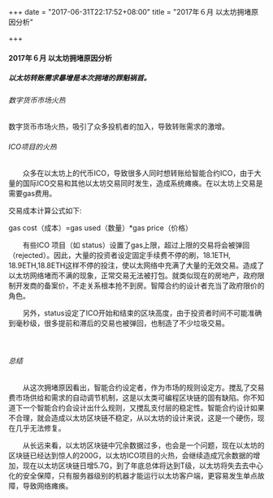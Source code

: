 +++
date = "2017-06-31T22:17:52+08:00"
title = "2017年６月 以太坊拥堵原因分析"

+++

#### 2017年６月 以太坊拥堵原因分析

##### 以太坊转账需求暴增是本次拥堵的罪魁祸首。

###### 数字货币市场火热

  数字货币市场火热，吸引了众多投机者的加入，导致转账需求的激增。

###### ICO项目的火热

　　众多在以太坊上的代币ICO，导致很多人同时想转账给智能合约ICO，由于大量的国际ICO交易和其他以太坊交易同时发生，造成系统瘫痪。在以太坊上交易是需要gas费用。

交易成本计算公式如下:

gas cost（成本）=gas used（数量）*gas price（价格）

　　有些ICO 项目（如 status）设置了gas上限，超过上限的交易将会被弹回（rejected）。因此，大量的投资者设定固定手续费不停的刷，18.1ETH, 18.9ETH,18.8ETH这样不停的投注，使以太网络中充满了大量的无效交易。造成了以太坊网络堵而不满的现象，正常交易无法被打包。就类似现在的房地产，政府限制开发商的备案价，不走关系根本抢不到房。智障合约的设计者充当了政府限价的角色。

　　另外，status设定了ICO开始和结束的区块高度，由于投资者时间不可能准确到毫秒级，很多提前和滞后的交易也被弹回，也制造了不少垃圾交易。

　　

###### 总结

　　从这次拥堵原因看出，智能合约设定者，作为市场的规则设定方。搅乱了交易费市场供给和需求的自动调节机制，这是以太类可编程区块链的固有缺陷。你不知道下一个智能合约会设计出什么规则，又搅乱支付层的稳定性。智能合约设计如果不合理，就会造成以太坊区块链不稳定，从以太坊的设计来说，这是一个硬伤，现在几乎无法修复。

　　从长远来看，以太坊区块链中冗余数据过多，也会是一个问题，现在以太坊的区块链已经达到惊人的200G，以太坊ICO项目的火热，会继续造成冗余数据的增加，现在以太坊区块链日增5.7G，到了年底总体将达到T级，以太坊将失去去中心化的安全保障，只有服务器级别的机器才能运行以太坊客户端，更容易发生单点故障，导致网络瘫痪。
